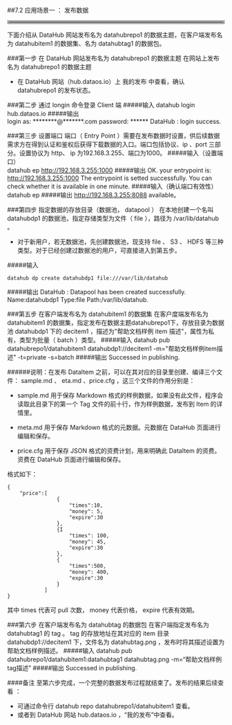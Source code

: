##7.2 应用场景一 ： 发布数据
<hr style=" border:4px solid #A9A9A9;" />
下面介绍从 DataHub 网站发布名为 datahubrepo1 的数据主题，在客户端发布名为 datahubitem1 的数据集、名为 datahubtag1 的数据包。

###第一步 在 DataHub 网站发布名为 datahubrepo1 的数据主题
在网站上发布名为 datahubrepo1 的数据主题  

* 在 DataHub 网站（hub.dataos.io）上 我的发布 中查看，确认 datahubrepo1 的发布状态。  

###第二步 通过 longin 命令登录 Client 端
#####输入
	datahub login hub.dataos.io
#####输出	  
	login as: ********@*******.com
	password: ******
	DataHub : login success.  
	
###第三步 设置端口
端口（ Entry Point ）需要在发布数据时设置，供后续数据需求方在得到认证和鉴权后获得下载数据的入口。端口包括协议、ip 、port 三部分。设置协议为 http、 ip 为192.168.3.255、端口为1000。
#####输入（设置端口）  
	datahub ep http://192.168.3.255:1000
#####输出
 	OK. your entrypoint is: http://192.168.3.255:1000
	The entrypoint is setted successfully.  You can check whether it is available in one minute.
#####输入（确认端口有效性）
	datahub ep
#####输出
	http://192.168.3.255:8088 available。

	
  

###第四步 指定数据的存放目录（数据池， datapool ）
在本地创建一个名叫 datahubdp1 的数据池，指定存储类型为文件（ file ），路径为 /var/lib/datahub 。 

* 对于新用户，若无数据池，先创建数据池，现支持  file 、 S3 、 HDFS  等三种类型。对于已经创建过数据池的用户，可直接进入到第五步。  


#####输入  

	datahub dp create datahubdp1 file:///var/lib/datahub
#####输出
	DataHub : Datapool has been created successfully. 	Name:datahubdp1 Type:file Path:/var/lib/datahub. 

###第五步 在客户端发布名为 datahubitem1 的数据集
在客户度端发布名为 datahubitem1 的数据集，指定发布在数据主题datahubrepo1下，存放目录为数据池 datahubdp1 下的 decitem1 ，描述为"帮助文档样例 item 描述"，属性为私有，类型为批量（ batch ）类型。
#####输入
	datahub pub datahubrepo1/datahubitem1 datahubdp1://decitem1 -m="帮助文档样例item描述" -t=private -s=batch
#####输出
	Successed in publishing.
   
######说明：在发布 DataItem 之前，可以在其对应的目录里创建、编译三个文件： sample.md 、 eta.md 、price.cfg ，这三个文件的作用分别是：

 - sample.md 用于保存 Markdown 格式的样例数据，如果没有此文件，程序会读取此目录下的第一个 Tag 文件的前十行，作为样例数据，发布到 Item 的详情里。

 - meta.md 用于保存 Markdown 格式的元数据。元数据在 DataHub 页面进行编辑和保存。

 - price.cfg 用于保存 JSON 格式的资费计划，用来明确此 DataItem 的资费。资费在 DataHub 页面进行编辑和保存。

格式如下：

    {
    	"price":[
    				{
                    	"times":10,
                        "money": 5,
                        "expire":30
                    },
                    {I
                    	"times": 100,
                        "money": 45,
                        "expire":30
                    },
                    {
                    	"times":500,
                        "money": 400,
                        "expire":30
                    }
                ]
    }


其中 times 代表可 pull 次数， money 代表价格， expire 代表有效期。
   
   
   
###第六步 在客户端发布名为 datahubtag 的数据包
在客户端指定发布名为 datahubtag1 的 tag 。 tag 的存放地址在其对应的 item 目录 datahubdp1://decitem1 下，文件名为 datahubtag.png ，发布时将其描述设置为帮助文档样例描述。
#####输入
	datahub pub datahubrepo1/datahubitem1:datahubtag1 datahubtag.png -m=“帮助文档样例tag描述”
#####输出
	 Successed in publishing.

####备注
至第六步完成，一个完整的数据发布过程就结束了。发布的结果后续查看 ：  
  
* 可通过命令行 datahub repo datahubrepo1/datahubitem1 查看。  
* 或者到 DataHub 网站 hub.dataos.io ，“我的发布”中查看。
